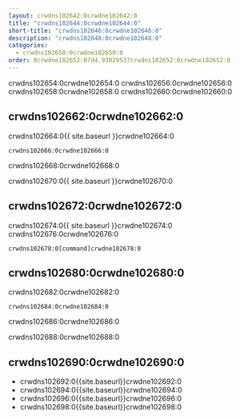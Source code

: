 ```yaml
---
layout: crwdns102642:0crwdne102642:0
title: "crwdns102644:0crwdne102644:0"
short-title: "crwdns102646:0crwdne102646:0"
description: "crwdns102648:0crwdne102648:0"
categories:
  - crwdns102650:0crwdne102650:0
order: 0crwdne102652:07d4.93029537crwdns102652:0crwdne102652:0
---
```

crwdns102654:0crwdne102654:0 crwdns102656:0crwdne102656:0 crwdns102658:0crwdne102658:0 crwdns102660:0crwdne102660:0

## crwdns102662:0crwdne102662:0

crwdns102664:0{{ site.baseurl }}crwdne102664:0

    crwdns102666:0crwdne102666:0
    

crwdns102668:0crwdne102668:0

crwdns102670:0{{ site.baseurl }}crwdne102670:0

## crwdns102672:0crwdne102672:0

crwdns102674:0{{ site.baseurl }}crwdne102674:0 crwdns102676:0crwdne102676:0

```nohighlight
crwdns102678:0[command]crwdne102678:0
```

## crwdns102680:0crwdne102680:0

crwdns102682:0crwdne102682:0

    crwdns102684:0crwdne102684:0
    

crwdns102686:0crwdne102686:0

crwdns102688:0crwdne102688:0

## crwdns102690:0crwdne102690:0

- crwdns102692:0{{site.baseurl}}crwdne102692:0
- crwdns102694:0{{site.baseurl}}crwdne102694:0
- crwdns102696:0{{site.baseurl}}crwdne102696:0
- crwdns102698:0{{site.baseurl}}crwdne102698:0